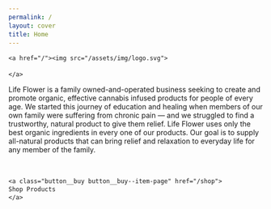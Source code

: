 ```yaml
---
permalink: /
layout: cover
title: Home
---
```


<div class="cover-home">

  <div class="masthead">

    <a href="/"><img src="/assets/img/logo.svg">

    </a>

  </div>

  <div class="cover-home__description">
    <p>Life Flower is a family owned-and-operated business seeking to create and promote organic, effective cannabis infused products for people of every age. We started this journey of education and healing when members of our own family were suffering from chronic pain — and we struggled to find a trustworthy, natural product to give them relief. Life Flower uses only the best organic ingredients in every one of our products. Our goal is to supply all-natural products that can bring relief and relaxation to everyday life for any member of the family.</p><br>


    <a class="button__buy button__buy--item-page" href="/shop">
    Shop Products
    </a>

  </div>

</div>
